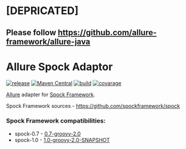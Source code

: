 # [DEPRICATED]
## Please follow https://github.com/allure-framework/allure-java
Allure Spock Adaptor 
=====================

[![release](http://github-release-version.herokuapp.com/github/allure-framework/allure-spock-adaptor-parent/release.svg?style=flat)](https://github.com/allure-framework/allure-spock-adaptor-parent/releases/latest)
[![Maven Central](https://maven-badges.herokuapp.com/maven-central/ru.yandex.qatools.allure/allure-spock-adaptor-parent/badge.svg?style=flat)](https://maven-badges.herokuapp.com/maven-central/ru.yandex.qatools.allure/allure-spock-adaptor-parent)
[![build](https://img.shields.io/jenkins/s/http/ci.qatools.ru/allure-spock-adaptor_master-deploy.svg?style=flat)](http://ci.qatools.ru/job/allure-spock-adaptor_master-deploy/lastBuild/)
[![covarage](https://img.shields.io/sonar/http/sonar.qatools.ru/ru.yandex.qatools.allure:allure-spock-adaptor-parent/coverage.svg?style=flat)](http://sonar.qatools.ru/dashboard/index/ru.yandex.qatools.allure:allure-spock-adaptor-parent)

[Allure](http://allure.qatools.ru) adapter for [Spock Framework](http://spockframework.org).

Spock Framework sources - https://github.com/spockframework/spock

### Spock Framework compatibilities:
* spock-0.7 - [0.7-groovy-2.0](http://repo1.maven.org/maven2/org/spockframework/spock-core/0.7-groovy-2.0/)
* spock-1.0 - [1.0-groovy-2.0-SNAPSHOT](https://oss.sonatype.org/content/repositories/snapshots/org/spockframework/spock-core/1.0-groovy-2.0-SNAPSHOT/)
